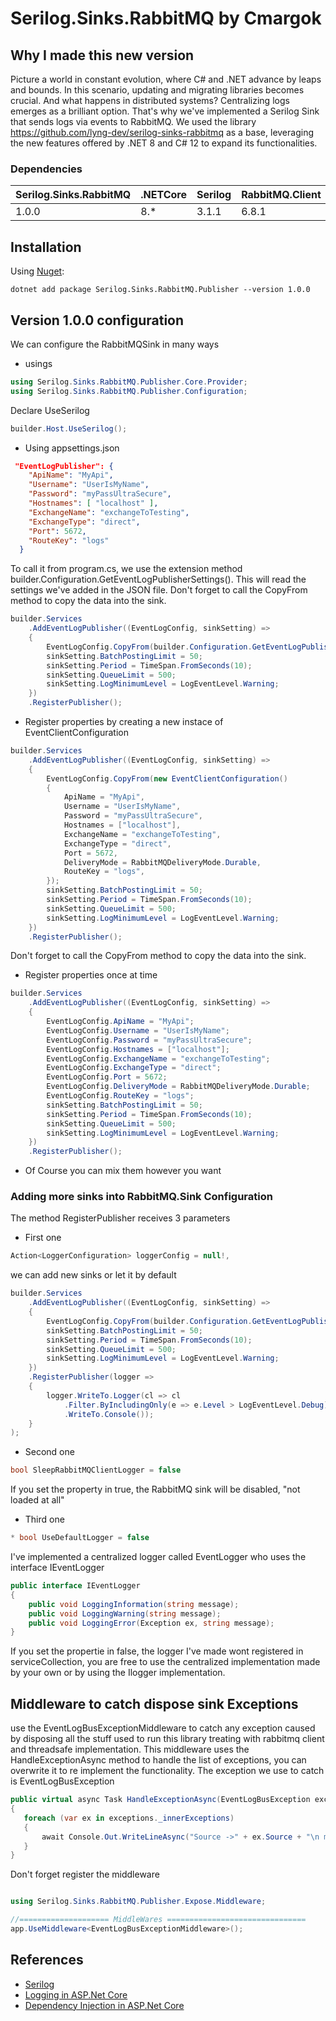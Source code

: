 # Serilog.Sinks.RabbitMQ by Cmargok

## Why I made this new version

Picture a world in constant evolution, where C# and .NET advance by leaps and bounds. In this scenario, updating and migrating libraries becomes crucial. And what happens in distributed systems? Centralizing logs emerges as a brilliant option. That's why we've implemented a Serilog Sink that sends logs via events to RabbitMQ. We used the library https://github.com/lyng-dev/serilog-sinks-rabbitmq as a base, leveraging the new features offered by .NET 8 and C# 12 to expand its functionalities.

### Dependencies

|Serilog.Sinks.RabbitMQ|.NETCore|Serilog|RabbitMQ.Client|Newtonsoft.Json|
|---|---|---|---|---|
|1.0.0|8.*|3.1.1|6.8.1|13.0.3|

## Installation

Using [Nuget](https://www.nuget.org/packages/Serilog.Sinks.RabbitMQ/):

```
dotnet add package Serilog.Sinks.RabbitMQ.Publisher --version 1.0.0
```
## Version 1.0.0 configuration

We can configure the RabbitMQSink in many ways

* usings 
```csharp
using Serilog.Sinks.RabbitMQ.Publisher.Core.Provider;
using Serilog.Sinks.RabbitMQ.Publisher.Configuration;
```

Declare UseSerilog
```csharp
builder.Host.UseSerilog();
```
* Using appsettings.json

```json
 "EventLogPublisher": {
    "ApiName": "MyApi",
    "Username": "UserIsMyName",
    "Password": "myPassUltraSecure",
    "Hostnames": [ "localhost" ],
    "ExchangeName": "exchangeToTesting",
    "ExchangeType": "direct",
    "Port": 5672,
    "RouteKey": "logs"
  }

```

To call it from program.cs, we use the extension method builder.Configuration.GetEventLogPublisherSettings(). This will read the settings we've added in the JSON file. Don't forget to call the CopyFrom method to copy the data into the sink.

```csharp
builder.Services
    .AddEventLogPublisher((EventLogConfig, sinkSetting) =>
    {
        EventLogConfig.CopyFrom(builder.Configuration.GetEventLogPublisherSettings());
        sinkSetting.BatchPostingLimit = 50;
        sinkSetting.Period = TimeSpan.FromSeconds(10);
        sinkSetting.QueueLimit = 500;
        sinkSetting.LogMinimumLevel = LogEventLevel.Warning;
    })
    .RegisterPublisher();

```

* Register properties by creating a new instace of EventClientConfiguration


```csharp
builder.Services
    .AddEventLogPublisher((EventLogConfig, sinkSetting) =>
    {
        EventLogConfig.CopyFrom(new EventClientConfiguration()
        {
            ApiName = "MyApi",
            Username = "UserIsMyName",
            Password = "myPassUltraSecure",
            Hostnames = ["localhost"],
            ExchangeName = "exchangeToTesting",
            ExchangeType = "direct",
            Port = 5672,
            DeliveryMode = RabbitMQDeliveryMode.Durable,
            RouteKey = "logs",
        });
        sinkSetting.BatchPostingLimit = 50;
        sinkSetting.Period = TimeSpan.FromSeconds(10);
        sinkSetting.QueueLimit = 500;
        sinkSetting.LogMinimumLevel = LogEventLevel.Warning;
    })
    .RegisterPublisher();

```
Don't forget to call the CopyFrom method to copy the data into the sink.

* Register properties once at time

```csharp
builder.Services
    .AddEventLogPublisher((EventLogConfig, sinkSetting) =>
    {
        EventLogConfig.ApiName = "MyApi";
        EventLogConfig.Username = "UserIsMyName";
        EventLogConfig.Password = "myPassUltraSecure";
        EventLogConfig.Hostnames = ["localhost"];
        EventLogConfig.ExchangeName = "exchangeToTesting";
        EventLogConfig.ExchangeType = "direct";
        EventLogConfig.Port = 5672;
        EventLogConfig.DeliveryMode = RabbitMQDeliveryMode.Durable;
        EventLogConfig.RouteKey = "logs";        
        sinkSetting.BatchPostingLimit = 50;
        sinkSetting.Period = TimeSpan.FromSeconds(10);
        sinkSetting.QueueLimit = 500;
        sinkSetting.LogMinimumLevel = LogEventLevel.Warning;
    })
    .RegisterPublisher();

```

* Of Course you can mix them however you want

### Adding more sinks into RabbitMQ.Sink Configuration

The method RegisterPublisher receives 3 parameters
* First one 
```csharp
Action<LoggerConfiguration> loggerConfig = null!, 
```  
we can add new sinks or let it by default


```csharp
builder.Services
    .AddEventLogPublisher((EventLogConfig, sinkSetting) =>
    {
        EventLogConfig.CopyFrom(builder.Configuration.GetEventLogPublisherSettings());
        sinkSetting.BatchPostingLimit = 50;
        sinkSetting.Period = TimeSpan.FromSeconds(10);
        sinkSetting.QueueLimit = 500;
        sinkSetting.LogMinimumLevel = LogEventLevel.Warning;
    })
    .RegisterPublisher(logger =>
    {
        logger.WriteTo.Logger(cl => cl
            .Filter.ByIncludingOnly(e => e.Level > LogEventLevel.Debug)
            .WriteTo.Console());
    }
);
```
* Second one
```csharp
bool SleepRabbitMQClientLogger = false
```
If you set the property in true, the RabbitMQ sink will be disabled, "not loaded at all"

* Third one
```csharp 
* bool UseDefaultLogger = false
```
I've implemented a centralized logger called EventLogger who uses the interface IEventLogger 
```csharp
public interface IEventLogger
{
    public void LoggingInformation(string message);
    public void LoggingWarning(string message);        
    public void LoggingError(Exception ex, string message);
}
```
If you set the propertie in false, the logger I've made wont registered in serviceCollection, you are free to use the centralized implementation made by your own or by using the Ilogger<T> implementation.

## Middleware to catch dispose sink Exceptions

use the EventLogBusExceptionMiddleware to catch any exception caused by disposing all the stuff used to run this library treating with rabbitmq client and threadsafe implementation. This middleware uses the HandleExceptionAsync method to handle the list of exceptions, you can overwrite it to re implement the functionality.
The exception we use to catch is EventLogBusException

```csharp
public virtual async Task HandleExceptionAsync(EventLogBusException exceptions)
{
   foreach (var ex in exceptions._innerExceptions)
   {
       await Console.Out.WriteLineAsync("Source ->" + ex.Source + "\n message -> " + ex.Message);
   }
}
```

Don't forget register the middleware
```csharp

using Serilog.Sinks.RabbitMQ.Publisher.Expose.Middleware;

//==================== MiddleWares ===============================
app.UseMiddleware<EventLogBusExceptionMiddleware>();
```

## References

- [Serilog](https://serilog.net/)
- [Logging in ASP.Net Core](https://docs.microsoft.com/en-us/aspnet/core/fundamentals/logging)
- [Dependency Injection in ASP.Net Core](https://docs.microsoft.com/en-us/aspnet/core/fundamentals/dependency-injection)